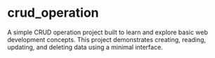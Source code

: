 # crud_operation
A simple CRUD operation project built to learn and explore basic web development concepts. This project demonstrates creating, reading, updating, and deleting data using a minimal interface.
